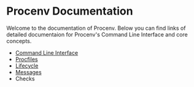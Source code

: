 # Procenv Documentation

Welcome to the documentation of Procenv. Below you can find links of detailed documentaion for Procenv's Command Line Interface and core concepts.

- [Command Line Interface](cli.md)
- [Procfiles](procfiles.md)
- [Lifecycle](lifecycle.md)
- [Messages](messages.md)
- Checks
